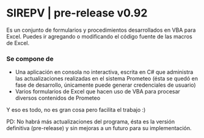 # SIREPV | pre-release v0.92

Es un conjunto de formularios y procedimientos desarrollados en VBA para Excel. Puedes ir agregando o modificando el código fuente de las macros de Excel.


### Se compone de

* Una aplicación en consola no interactiva, escrita en C# que administra las actualizaciones realizadas en el sistema Prometeo (ésta se quedó en fase de desarrollo, únicamente puede generar credenciales de usuario)
* Varios formularios de Excel que hacen uso de VBA para procesar diversos contenidos de Prometeo

Y eso es todo, no es gran cosa pero facilita el trabajo :)

PD: No habrá más actualizaciones del programa, ésta es la versión definitiva (pre-release) y sin mejoras a un futuro para su implementación.
